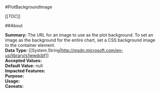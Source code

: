 #PlotBackgroundImage

[[_TOC_]]

##About

**Summary:**  The URL for an image to use as the plot background. To set an image as the background for the entire chart, set a CSS background image to the container element.   
**Data Type:** [[System.String|http://msdn.microsoft.com/en-us/library/s1wwdcbf]]  
**Accepted Values:**   
**Default Value:** null  
**Impacted Features:**   
**Purpose:**   
**Usage:**   
**Caveats:**   

